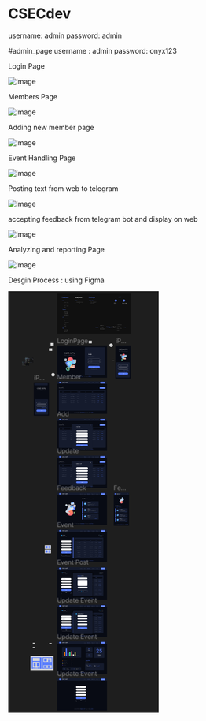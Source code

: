 # CSECdev

username: admin
password:  admin


#admin_page
username : admin
password: onyx123

Login Page

![image](https://github.com/BereketDan/CSECdev/assets/86808497/34f7627a-a622-44a1-9ef7-422ddef193a8)


Members Page

![image](https://github.com/BereketDan/CSECdev/assets/86808497/0b725164-f68b-4136-8df3-4b4587d541ee)

Adding new member page

![image](https://github.com/BereketDan/CSECdev/assets/86808497/8440cfe5-ba33-4ced-b3cb-d3942bc433a7)



Event Handling Page

![image](https://github.com/BereketDan/CSECdev/assets/86808497/5493e1e2-5374-4cb2-a7fe-a3547c79b07e)



Posting text from web to telegram

![image](https://github.com/BereketDan/CSECdev/assets/86808497/74be7173-5927-4fb3-9a11-b5528f24ae5a)



accepting feedback from telegram bot and display on web

![image](https://github.com/BereketDan/CSECdev/assets/86808497/64cf5bea-80d9-47b6-b883-4b9fcb4d6a1d)


Analyzing and reporting Page


![image](https://github.com/BereketDan/CSECdev/assets/86808497/a5618cde-5b80-473b-9bad-ab10b8c86c0d)


Desgin Process : using Figma

![Alt text](image.png)